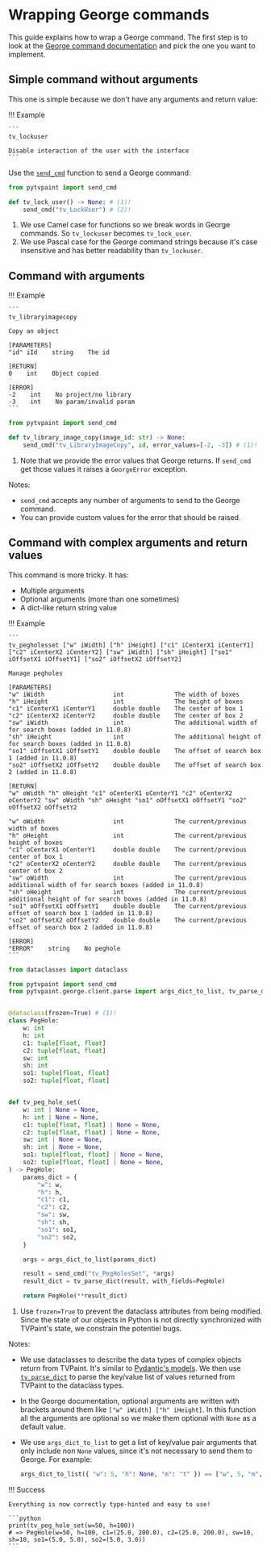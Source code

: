 # Wrapping George commands

This guide explains how to wrap a George command. The first step is to look at the [George command documentation](https://www.tvpaint.com/doc/tvpaint-animation-11/george-commands) and pick the one you want to implement.

## Simple command without arguments

This one is simple because we don't have any arguments and return value:

!!! Example

    ```
    tv_lockuser

    Disable interaction of the user with the interface
    ```

Use the [`send_cmd`](../api/client/communication.md#pytvpaint.george.client.send_cmd) function to send a George command:

```python
from pytvpaint import send_cmd

def tv_lock_user() -> None: # (1)!
    send_cmd("tv_LockUser") # (2)!
```

1. We use Camel case for functions so we break words in George commands. So `tv_lockuser` becomes `tv_lock_user`.
2. We use Pascal case for the George command strings because it's case insensitive and has better readability than `tv_lockuser`.

## Command with arguments

!!! Example

    ```
    tv_libraryimagecopy

    Copy an object

    [PARAMETERS]
    "id" iId    string    The id

    [RETURN]
    0    int    Object copied

    [ERROR]
    -2    int    No project/no library
    -3    int    No param/invalid param
    ```

```python
from pytvpaint import send_cmd

def tv_library_image_copy(image_id: str) -> None:
    send_cmd("tv_LibraryImageCopy", id, error_values=[-2, -3]) # (1)!
```

1. Note that we provide the error values that George returns. If `send_cmd` get those values it raises a `GeorgeError` exception.

Notes:

- `send_cmd` accepts any number of arguments to send to the George command.
- You can provide custom values for the error that should be raised.

## Command with complex arguments and return values

This command is more tricky. It has:

- Multiple arguments
- Optional arguments (more than one sometimes)
- A dict-like return string value

!!! Example

    ```
    tv_pegholesset ["w" iWidth] ["h" iHeight] ["c1" iCenterX1 iCenterY1] ["c2" iCenterX2 iCenterY2] ["sw" iWidth] ["sh" iHeight] ["so1" iOffsetX1 iOffsetY1] ["so2" iOffsetX2 iOffsetY2]

    Manage pegholes

    [PARAMETERS]
    "w" iWidth                   int              The width of boxes
    "h" iHeight                  int              The height of boxes
    "c1" iCenterX1 iCenterY1     double double    The center of box 1
    "c2" iCenterX2 iCenterY2     double double    The center of box 2
    "sw" iWidth                  int              The additional width of for search boxes (added in 11.0.8)
    "sh" iHeight                 int              The additional height of for search boxes (added in 11.0.8)
    "so1" iOffsetX1 iOffsetY1    double double    The offset of search box 1 (added in 11.0.8)
    "so2" iOffsetX2 iOffsetY2    double double    The offset of search box 2 (added in 11.0.8)

    [RETURN]
    "w" oWidth "h" oHeight "c1" oCenterX1 oCenterY1 "c2" oCenterX2 oCenterY2 "sw" oWidth "sh" oHeight "so1" oOffsetX1 oOffsetY1 "so2" oOffsetX2 oOffsetY2

    "w" oWidth                   int              The current/previous width of boxes
    "h" oHeight                  int              The current/previous height of boxes
    "c1" oCenterX1 oCenterY1     double double    The current/previous center of box 1
    "c2" oCenterX2 oCenterY2     double double    The current/previous center of box 2
    "sw" oWidth                  int              The current/previous additional width of for search boxes (added in 11.0.8)
    "sh" oHeight                 int              The current/previous additional height of for search boxes (added in 11.0.8)
    "so1" oOffsetX1 oOffsetY1    double double    The current/previous offset of search box 1 (added in 11.0.8)
    "so2" oOffsetX2 oOffsetY2    double double    The current/previous offset of search box 2 (added in 11.0.8)

    [ERROR]
    "ERROR"    string    No peghole
    ```

```python
from dataclasses import dataclass

from pytvpaint import send_cmd
from pytvpaint.george.client.parse import args_dict_to_list, tv_parse_dict


@dataclass(frozen=True) # (1)!
class PegHole:
    w: int
    h: int
    c1: tuple[float, float]
    c2: tuple[float, float]
    sw: int
    sh: int
    so1: tuple[float, float]
    so2: tuple[float, float]


def tv_peg_hole_set(
    w: int | None = None,
    h: int | None = None,
    c1: tuple[float, float] | None = None,
    c2: tuple[float, float] | None = None,
    sw: int | None = None,
    sh: int | None = None,
    so1: tuple[float, float] | None = None,
    so2: tuple[float, float] | None = None,
) -> PegHole:
    params_dict = {
        "w": w,
        "h": h,
        "c1": c1,
        "c2": c2,
        "sw": sw,
        "sh": sh,
        "so1": so1,
        "so2": so2,
    }

    args = args_dict_to_list(params_dict)

    result = send_cmd("tv_PegHolesSet", *args)
    result_dict = tv_parse_dict(result, with_fields=PegHole)

    return PegHole(**result_dict)
```

1. Use `frozen=True` to prevent the dataclass attributes from being modified. Since the state of our objects in Python is not directly synchronized with TVPaint's state, we constrain the potentiel bugs.

Notes:

- We use dataclasses to describe the data types of complex objects return from TVPaint. It's similar to [Pydantic's models](https://docs.pydantic.dev/latest/concepts/models/). We then use [`tv_parse_dict`](../api/client/parsing.md#pytvpaint.george.client.parse.tv_parse_dict) to parse the key/value list of values returned from TVPaint to the dataclass types.

- In the George documentation, optional arguments are written with brackets around them like `["w" iWidth] ["h" iHeight]`. In this function all the arguments are optional so we make them optional with `None` as a default value.

- We use `args_dict_to_list` to get a list of key/value pair arguments that only include non `None` values, since it's not necessary to send them to George. For example:
  ```python
  args_dict_to_list({ "w": 5, "h": None, "m": "t" }) == ["w", 5, "m", "t"]
  ```

!!! Success

    Everything is now correctly type-hinted and easy to use!

    ```python
    print(tv_peg_hole_set(w=50, h=100))
    # => PegHole(w=50, h=100, c1=(25.0, 200.0), c2=(25.0, 200.0), sw=10, sh=10, so1=(5.0, 5.0), so2=(5.0, 3.0))
    ```
